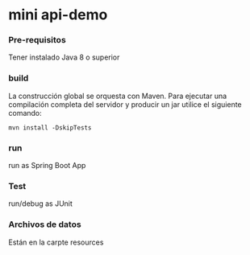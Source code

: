 # mini api-demo

### Pre-requisitos

Tener instalado Java 8 o superior

### build

La construcción global se orquesta con Maven. Para ejecutar una compilación completa del servidor y producir un jar utilice el siguiente comando:

`mvn install -DskipTests`

### run
run as Spring Boot App

### Test
run/debug as JUnit

### Archivos de datos
Están en la carpte resources


